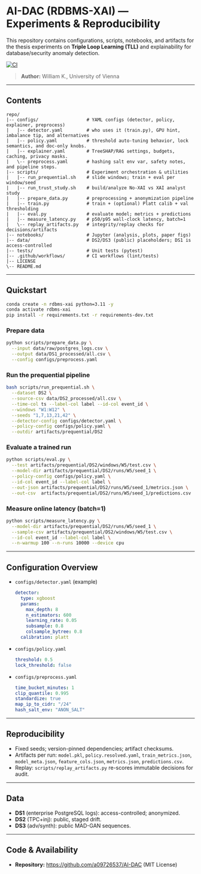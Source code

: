 # AI-DAC (RDBMS-XAI) — Experiments & Reproducibility

This repository contains configurations, scripts, notebooks, and artifacts for the thesis experiments on **Triple Loop Learning (TLL)** and explainability for database/security anomaly detection.

[![CI](https://github.com/OWNER/REPO/actions/workflows/ci.yml/badge.svg)](https://github.com/OWNER/REPO/actions/workflows/ci.yml)

> **Author:** William K., University of Vienna

---

## Contents

```
repo/
|-- configs/                  # YAML configs (detector, policy, explainer, preprocess)
|   |-- detector.yaml         # who uses it (train.py), GPU hint, imbalance tip, and alternatives
|   |-- policy.yaml           # threshold auto-tuning behavior, lock semantics, and doc-only knobs.
|   |-- explainer.yaml        # TreeSHAP/RAG settings, budgets, caching, privacy masks.
|   \-- preprocess.yaml       # hashing salt env var, safety notes, and pipeline steps.
|-- scripts/                  # Experiment orchestration & utilities
|   |-- run_prequential.sh    # slide windows; train + eval per window/seed
|   |-- run_trust_study.sh    # build/analyze No-XAI vs XAI analyst study
|   |-- prepare_data.py       # preprocessing + anonymization pipeline
|   |-- train.py              # train + (optional) Platt calib + val thresholding
|   |-- eval.py               # evaluate model; metrics + predictions
|   |-- measure_latency.py    # p50/p95 wall-clock latency, batch=1
|   \-- replay_artifacts.py   # integrity/replay checks for decisions/artifacts
|-- notebooks/                # Jupyter (analysis, plots, paper figs)
|-- data/                     # DS2/DS3 (public) placeholders; DS1 is access-controlled
|-- tests/                    # Unit tests (pytest)
|-- .github/workflows/        # CI workflows (lint/tests)
|-- LICENSE
\-- README.md
```

---

## Quickstart

```bash
conda create -n rdbms-xai python=3.11 -y
conda activate rdbms-xai
pip install -r requirements.txt -r requirements-dev.txt
```

### Prepare data

```bash
python scripts/prepare_data.py \
  --input data/raw/postgres_logs.csv \
  --output data/DS1_processed/all.csv \
  --config configs/preprocess.yaml
```

### Run the prequential pipeline

```bash
bash scripts/run_prequential.sh \
  --dataset DS2 \
  --source-csv data/DS2_processed/all.csv \
  --time-col ts --label-col label --id-col event_id \
  --windows "W1:W12" \
  --seeds "1,7,13,21,42" \
  --detector-config configs/detector.yaml \
  --policy-config configs/policy.yaml \
  --outdir artifacts/prequential/DS2
```

### Evaluate a trained run

```bash
python scripts/eval.py \
  --test artifacts/prequential/DS2/windows/W5/test.csv \
  --model-dir artifacts/prequential/DS2/runs/W5/seed_1 \
  --policy-config configs/policy.yaml \
  --id-col event_id --label-col label \
  --out-json artifacts/prequential/DS2/runs/W5/seed_1/metrics.json \
  --out-csv  artifacts/prequential/DS2/runs/W5/seed_1/predictions.csv
```

### Measure online latency (batch=1)

```bash
python scripts/measure_latency.py \
  --model-dir artifacts/prequential/DS2/runs/W5/seed_1 \
  --sample-csv artifacts/prequential/DS2/windows/W5/test.csv \
  --id-col event_id --label-col label \
  --n-warmup 100 --n-runs 10000 --device cpu
```

---

## Configuration Overview

- `configs/detector.yaml` (example)
  ```yaml
  detector:
    type: xgboost
    params:
      max_depth: 8
      n_estimators: 600
      learning_rate: 0.05
      subsample: 0.8
      colsample_bytree: 0.8
    calibration: platt
  ```
- `configs/policy.yaml`
  ```yaml
  threshold: 0.5
  lock_threshold: false
  ```
- `configs/preprocess.yaml`
  ```yaml
  time_bucket_minutes: 1
  clip_quantile: 0.995
  standardize: true
  map_ip_to_cidr: "/24"
  hash_salt_env: "ANON_SALT"
  ```

---

## Reproducibility

- Fixed seeds; version-pinned dependencies; artifact checksums.
- Artifacts per run: `model.pkl`, `policy.resolved.yaml`, `train_metrics.json`, `model_meta.json`, `feature_cols.json`, `metrics.json`, `predictions.csv`.
- Replay: `scripts/replay_artifacts.py` re-scores immutable decisions for audit.

---

## Data

- **DS1** (enterprise PostgreSQL logs): access-controlled; anonymized.
- **DS2** (TPC+inj): public, staged drift.
- **DS3** (adv/synth): public MAD-GAN sequences.

---

## Code & Availability

- **Repository:** https://github.com/a09726537/AI-DAC (MIT License)
